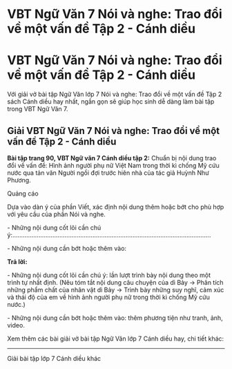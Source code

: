 # VBT Ngữ Văn 7 Nói và nghe: Trao đổi về một vấn đề Tập 2 - Cánh diều

# VBT Ngữ Văn 7 Nói và nghe: Trao đổi về một vấn đề Tập 2 - Cánh diều

Với giải vở bài tập Ngữ Văn lớp 7 Nói và nghe: Trao đổi về một vấn đề Tập 2 sách Cánh diều hay nhất, ngắn gọn sẽ giúp học sinh dễ dàng làm bài tập trong VBT Ngữ Văn 7.

## Giải VBT Ngữ Văn 7 Nói và nghe: Trao đổi về một vấn đề Tập 2 - Cánh diều

**Bài tập trang 90, VBT Ngữ văn 7 Cánh diều tập 2:** Chuẩn bị nội dung trao đổi về vấn đề: Hình ảnh người phụ nữ Việt Nam trong thời kì chống Mỹ cứu nước qua tản văn Người ngồi đợi trước hiên nhà của tác giả Huỳnh Như Phương.

Quảng cáo

Dựa vào dàn ý của phần Viết, xác định nội dung thêm hoặc bớt cho phù hợp với yêu cầu của phần Nói và nghe.

\- Những nội dung cốt lõi cần chú ý:.................................................................................................................. 

\- Những nội dung cần bớt hoặc thêm vào:

**Trả lời:**

\- Những nội dung cốt lõi cần chú ý: lần lượt trình bày nội dung theo một trình tự nhất định. (Nêu tóm tắt nội dung câu chuyện của dì Bảy → Phân tích những phẩm chất của nhân vật dì Bảy → Trình bày những suy nghĩ, cảm xúc và thái độ của em về hình ảnh người phụ nữ trong thời kì chống Mỹ cứu nước.)

\- Những nội dung cần bớt hoặc thêm vào: thêm phương tiện như tranh, ảnh, video.

Xem thêm các bài giải vở bài tập Ngữ Văn lớp 7 Cánh diều hay, chi tiết khác:

* * *

Giải bài tập lớp 7 Cánh diều khác
